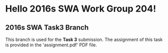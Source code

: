 # Hello 2016s SWA Work Group 204!

## 2016s SWA Task3 Branch

This branch is used for the **Task 3** submission.
The assignment of this task is provided in the 'assignment.pdf' PDF file.
